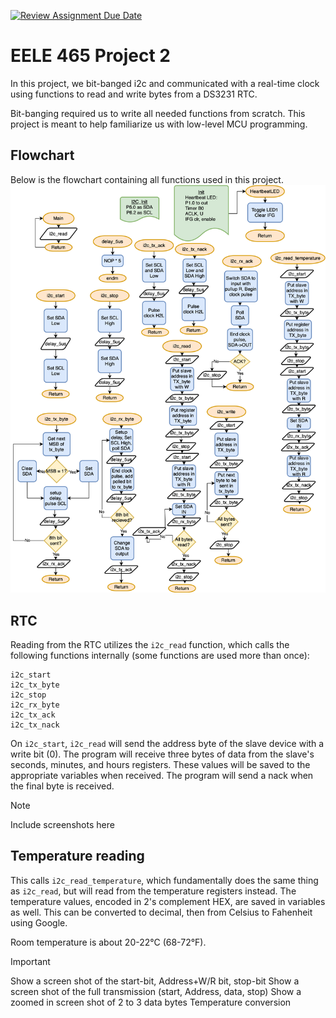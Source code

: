 [![Review Assignment Due Date](https://classroom.github.com/assets/deadline-readme-button-22041afd0340ce965d47ae6ef1cefeee28c7c493a6346c4f15d667ab976d596c.svg)](https://classroom.github.com/a/ajoH7Ne3)
# EELE 465 Project 2

In this project, we bit-banged i2c and communicated with a real-time clock using functions to read and write bytes from a DS3231 RTC.

Bit-banging required us to write all needed functions from scratch. This project is meant to help familiarize us with low-level MCU programming.

## Flowchart
Below is the flowchart containing all functions used in this project.
![alt text](resources/EELE465Project2.drawio.svg)

## RTC
Reading from the RTC utilizes the `i2c_read` function, which calls the following functions internally (some functions are used more than once):
```
i2c_start
i2c_tx_byte
i2c_stop
i2c_rx_byte
i2c_tx_ack
i2c_tx_nack
```
On `i2c_start`, `i2c_read` will send the address byte of the slave device with a write bit (0). The program will receive three bytes of data from the slave's seconds, minutes, and hours registers. These values will be saved to the appropriate variables when received. The program will send a nack when the final byte is received.

> [!NOTE]
> Include screenshots here

## Temperature reading
This calls `i2c_read_temperature`, which fundamentally does the same thing as `i2c_read`, but will read from the temperature registers instead. The temperature values, encoded in 2's complement HEX, are saved in variables as well. This can be converted to decimal, then from Celsius to Fahenheit using Google.

Room temperature is about 20-22°C (68-72°F).

> [!IMPORTANT]
> Show a screen shot of the start-bit, Address+W/R bit, stop-bit
> Show a screen shot of the full transmission (start, Address, data, stop)
> Show a zoomed in screen shot of 2 to 3 data bytes
> Temperature conversion
